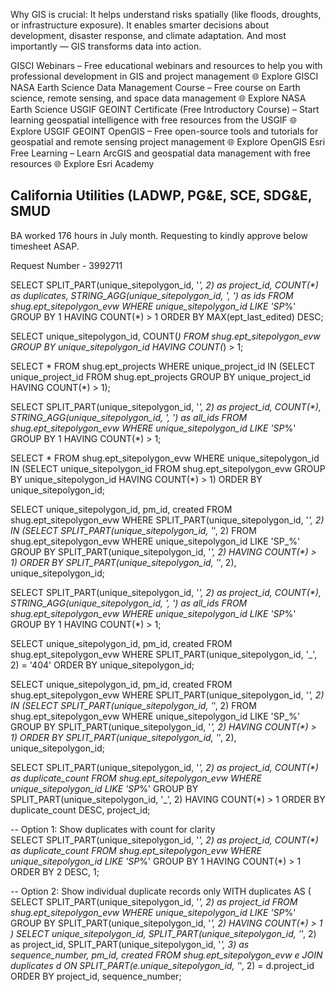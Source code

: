 Why GIS is crucial:
It helps understand risks spatially (like floods, droughts, or infrastructure exposure).
It enables smarter decisions about development, disaster response, and climate adaptation.
And most importantly — GIS transforms data into action.

GISCI Webinars – Free educational webinars and resources to help you with professional development in GIS and project management
🌐 Explore GISCI
NASA Earth Science Data Management Course – Free course on Earth science, remote sensing, and space data management
🌐 Explore NASA Earth Science
USGIF GEOINT Certificate (Free Introductory Course) – Start learning geospatial intelligence with free resources from the USGIF
🌐 Explore USGIF GEOINT
OpenGIS – Free open-source tools and tutorials for geospatial and remote sensing project management
🌐 Explore OpenGIS
Esri Free Learning – Learn ArcGIS and geospatial data management with free resources
🌐 Explore Esri Academy

California Utilities (LADWP, PG&E, SCE, SDG&E, SMUD
----

BA worked 176 hours in July month. Requesting to kindly approve below timesheet ASAP.

Request Number - 3992711

SELECT SPLIT_PART(unique_sitepolygon_id, '_', 2) as project_id, COUNT(*) as duplicates, STRING_AGG(unique_sitepolygon_id, ', ') as ids FROM shug.ept_sitepolygon_evw WHERE unique_sitepolygon_id LIKE 'SP_%' GROUP BY 1 HAVING COUNT(*) > 1 ORDER BY MAX(ept_last_edited) DESC;

SELECT unique_sitepolygon_id, COUNT(*) FROM shug.ept_sitepolygon_evw GROUP BY unique_sitepolygon_id HAVING COUNT(*) > 1;

SELECT * FROM shug.ept_projects WHERE unique_project_id IN (SELECT unique_project_id FROM shug.ept_projects GROUP BY unique_project_id HAVING COUNT(*) > 1);

SELECT SPLIT_PART(unique_sitepolygon_id, '_', 2) as project_id, COUNT(*), STRING_AGG(unique_sitepolygon_id, ', ') as all_ids FROM shug.ept_sitepolygon_evw WHERE unique_sitepolygon_id LIKE 'SP_%' GROUP BY 1 HAVING COUNT(*) > 1;

SELECT * FROM shug.ept_sitepolygon_evw WHERE unique_sitepolygon_id IN (SELECT unique_sitepolygon_id FROM shug.ept_sitepolygon_evw GROUP BY unique_sitepolygon_id HAVING COUNT(*) > 1) ORDER BY unique_sitepolygon_id;

SELECT unique_sitepolygon_id, pm_id, created FROM shug.ept_sitepolygon_evw WHERE SPLIT_PART(unique_sitepolygon_id, '_', 2) IN (SELECT SPLIT_PART(unique_sitepolygon_id, '_', 2) FROM shug.ept_sitepolygon_evw WHERE unique_sitepolygon_id LIKE 'SP_%' GROUP BY SPLIT_PART(unique_sitepolygon_id, '_', 2) HAVING COUNT(*) > 1) ORDER BY SPLIT_PART(unique_sitepolygon_id, '_', 2), unique_sitepolygon_id;

SELECT SPLIT_PART(unique_sitepolygon_id, '_', 2) as project_id, COUNT(*), STRING_AGG(unique_sitepolygon_id, ', ') as all_ids FROM shug.ept_sitepolygon_evw WHERE unique_sitepolygon_id LIKE 'SP_%' GROUP BY 1 HAVING COUNT(*) > 1;

SELECT unique_sitepolygon_id, pm_id, created FROM shug.ept_sitepolygon_evw WHERE SPLIT_PART(unique_sitepolygon_id, '_', 2) = '404' ORDER BY unique_sitepolygon_id;

SELECT unique_sitepolygon_id, pm_id, created FROM shug.ept_sitepolygon_evw WHERE SPLIT_PART(unique_sitepolygon_id, '_', 2) IN (SELECT SPLIT_PART(unique_sitepolygon_id, '_', 2) FROM shug.ept_sitepolygon_evw WHERE unique_sitepolygon_id LIKE 'SP_%' GROUP BY SPLIT_PART(unique_sitepolygon_id, '_', 2) HAVING COUNT(*) > 1) ORDER BY SPLIT_PART(unique_sitepolygon_id, '_', 2), unique_sitepolygon_id;

SELECT 
    SPLIT_PART(unique_sitepolygon_id, '_', 2) as project_id,
    COUNT(*) as duplicate_count
FROM shug.ept_sitepolygon_evw 
WHERE unique_sitepolygon_id LIKE 'SP_%'
GROUP BY SPLIT_PART(unique_sitepolygon_id, '_', 2)
HAVING COUNT(*) > 1
ORDER BY duplicate_count DESC, project_id;

-- Option 1: Show duplicates with count for clarity  
SELECT 
    SPLIT_PART(unique_sitepolygon_id, '_', 2) as project_id,
    COUNT(*) as duplicate_count
FROM shug.ept_sitepolygon_evw 
WHERE unique_sitepolygon_id LIKE 'SP_%'
GROUP BY 1
HAVING COUNT(*) > 1
ORDER BY 2 DESC, 1;

-- Option 2: Show individual duplicate records only
WITH duplicates AS (
    SELECT SPLIT_PART(unique_sitepolygon_id, '_', 2) as project_id
    FROM shug.ept_sitepolygon_evw 
    WHERE unique_sitepolygon_id LIKE 'SP_%'
    GROUP BY SPLIT_PART(unique_sitepolygon_id, '_', 2)
    HAVING COUNT(*) > 1
)
SELECT 
    unique_sitepolygon_id,
    SPLIT_PART(unique_sitepolygon_id, '_', 2) as project_id,
    SPLIT_PART(unique_sitepolygon_id, '_', 3) as sequence_number,
    pm_id,
    created
FROM shug.ept_sitepolygon_evw e
JOIN duplicates d ON SPLIT_PART(e.unique_sitepolygon_id, '_', 2) = d.project_id
ORDER BY project_id, sequence_number;
